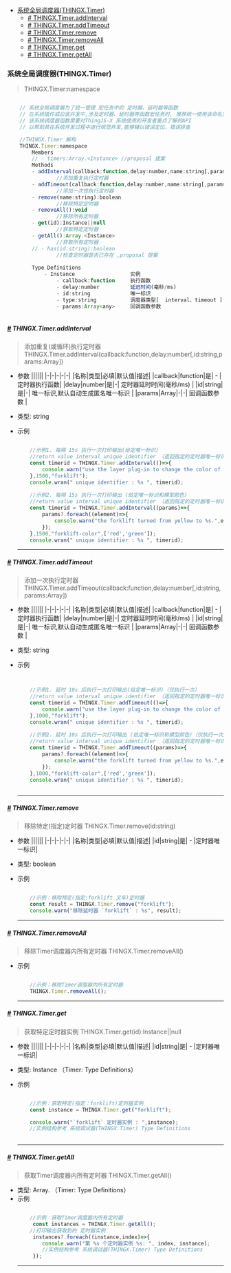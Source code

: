 
<!-- @import "[TOC]" {cmd="toc" depthFrom=1 depthTo=6 orderedList=false} -->

<!-- code_chunk_output -->

- [系统全局调度器(THINGX.Timer)](#系统全局调度器thingxtimer)
    - [*#* THINGX.Timer.addInterval](#-thingxtimeraddinterval)
    - [*#* THINGX.Timer.addTimeout](#-thingxtimeraddtimeout)
    - [*#* THINGX.Timer.remove](#-thingxtimerremove)
    - [*#* THINGX.Timer.removeAll](#-thingxtimerremoveall)
    - [*#* THINGX.Timer.get](#-thingxtimerget)
    - [*#* THINGX.Timer.getAll](#-thingxtimergetall)
<!-- /code_chunk_output -->

### 系统全局调度器(THINGX.Timer)
> THINGX.Timer:namespace
```javascript

    // 系统全局调度器为了统一管理 宏任务中的 定时器、延时器等函数
    // 在系统插件或应该开发中,涉及定时器、延时器等函数宏任务时, 推荐统一使用该命名空间调度器进行管理使用
    // 该系统调度器函数需要对ThingJS-X 系统使用的开发者重点了解的API
    // 以帮助其在系统开发过程中进行规范开发,能够辅以错误定位、错误排查

    //THINGX.Timer 解构
    THINGX.Timer:namespace
        Members
        // - timers:Array.<Instance> //proposal 提案 
        Methods
        - addInterval(callback:function,delay:number,name:string[,params:any]):string     
                //添加重复执行定时器
        - addTimeout(callback:function,delay:number,name:string[,params:any]):string      
                //添加一次性执行定时器
        - remove(name:string):boolean                                                     
                //移除特定定时器
        - removeAll():void                                                              
                //移除所有定时器
        - get(id):Instance||null                                                        
                //获取特定定时器
        - getAll():Array.<Instance>                                                     
                //获取所有定时器
        // - has(id:string):boolean                                                     
                //检查定时器是否已存在 ,proposal 提案 
        
        Type Definitions
            - Instance                  实例
                - callback:function     执行函数
                - delay:number          延迟时间(毫秒/ms)
                - id:string             唯一标识
                - type:string           调度器类型[  interval、timeout ]
                - params:Array<any>     回调函数参数
                
```

##### *<a href="#">#</a>* THINGX.Timer.addInterval
> 添加重复(或循环)执行定时器 THINGX.Timer.addInterval(callback:function,delay:number[,id:string,params:Array<any>])
* 参数
  ||||||
  |-|-|-|-|-|
  |名称|类型|必填|默认值|描述|
  |callback|function|是| - |定时器执行函数|
  |delay|number|是|-| 定时器延时时间(毫秒/ms) |
  |id|string|是|-| 唯一标识,默认自动生成匿名唯一标识 |
  |params|Array<any>|-|-| 回调函数参数 |      
  	  
* 类型: string
* 示例
    ```javascript

        //示例1. 每隔 15s 执行一次打印输出(给定唯一标识)
        //return value interval unique identifier （返回指定的定时器唯一标识:forklift）
        const timerid = THINGX.Timer.addInterval(()=>{
            console.warn("use the layer plug-in to change the color of the forklift model.");
        },1500,"forklift");
        console.wran(" unique identifier : %s ", timerid);
        
        //示例2. 每隔 15s 执行一次打印输出 (给定唯一标识和模型颜色)
        //return value interval unique identifier （返回指定的定时器唯一标识:forklift-color）
        const timerid = THINGX.Timer.addInterval((params)=>{
            params?.foreach((element)=>{
                console.warn("the forklift turned from yellow to %s.",element);
            });      
        },1500,"forklift-color",['red','green']);
        console.wran(" unique identifier : %s ", timerid);

    ```
    ***

##### *<a href="#">#</a>* THINGX.Timer.addTimeout
> 添加一次执行定时器 THINGX.Timer.addTimeout(callback:function,delay:number[,id:string,params:Array<any>])
* 参数
  ||||||
  |-|-|-|-|-|
  |名称|类型|必填|默认值|描述|
  |callback|function|是| - |定时器执行函数|
  |delay|number|是|-| 定时器延时时间(毫秒/ms) |
  |id|string|是|-| 唯一标识,默认自动生成匿名唯一标识 |
  |params|Array<any>|-|-| 回调函数参数 |      
  	  
* 类型: string
* 示例
    ```javascript


        //示例1. 延时 10s 后执行一次打印输出(给定唯一标识)（仅执行一次）
        //return value interval unique identifier （返回指定的定时器唯一标识:forklift）
        const timerid = THINGX.Timer.addTimeout(()=>{
            console.warn("use the layer plug-in to change the color of the forklift model.");
        },1000,"forklift");
        console.wran(" unique identifier : %s ", timerid);
        
        //示例2. 延时 10s 后执行一次打印输出 (给定唯一标识和模型颜色)（仅执行一次）
        //return value interval unique identifier （返回指定的定时器唯一标识:forklift-color）
        const timerid = THINGX.Timer.addTimeout((params)=>{
            params?.foreach((element)=>{
                console.warn("the forklift turned from yellow to %s.",element);
            });      
        },1000,"forklift-color",['red','green']);
        console.wran(" unique identifier : %s ", timerid);



    ```
    ***

##### *<a href="#">#</a>* THINGX.Timer.remove
> 移除特定(指定)定时器 THINGX.Timer.remove(id:string)
* 参数
  ||||||
  |-|-|-|-|-|
  |名称|类型|必填|默认值|描述|
  |id|string|是| - |定时器唯一标识|   
  	  
* 类型: boolean
* 示例
    ```javascript

        //示例：移除特定(指定:forklift 叉车)定时器
        const result = THINGX.Timer.remove("forklift");
        console.warn("移除延时器 `forklift` : %s", result);
    
    ```
    ***

##### *<a href="#">#</a>* THINGX.Timer.removeAll
> 移除Timer调度器内所有定时器 THINGX.Timer.removeAll()
<!-- * 参数: 无
* 类型: 无 -->
* 示例
    ```javascript

        //示例：移除Timer调度器内所有定时器
        THINGX.Timer.removeAll();

    ```
    ***

##### *<a href="#">#</a>* THINGX.Timer.get
> 获取特定定时器实例  THINGX.Timer.get(id):Instance||null   
* 参数
  ||||||
  |-|-|-|-|-|
  |名称|类型|必填|默认值|描述|
  |id|string|是| - |定时器唯一标识|   
  	  
* 类型: Instance （Timer: Type Definitions）
* 示例
    ```javascript

        //示例：获取特定(指定：forklift)定时器实例
        const instance = THINGX.Timer.get("forklift");

        console.warn("`forklift` 定时器实例 : ",instance);
        //实例结构参考 系统调试器(THINGX.Timer) Type Definitions
        
    ```
    ***

##### *<a href="#">#</a>* THINGX.Timer.getAll
> 获取Timer调度器内所有定时器 THINGX.Timer.getAll()
* 类型: Array.<Instance> （Timer: Type Definitions）
* 示例
    ```javascript

        //示例：获取Timer调度器内所有定时器
         const instances = THINGX.Timer.getAll();
        //打印输出获取到的 定时器实例
         instances?.foreach((instance,index)=>{
            console.warn("第 %s 个定时器实例 %s: ", index, instance);
            //实例结构参考 系统调试器(THINGX.Timer) Type Definitions
         });

    ```
    ***
